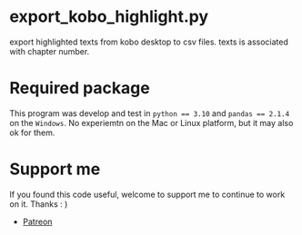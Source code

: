 # export_kobo_highlight.py
export highlighted texts from kobo desktop to csv files. texts is associated with chapter number. 

# Required package
This program was develop and test in `python == 3.10` and `pandas == 2.1.4` on the `Windows`. No experiemtn on the Mac or Linux platform, but it may also ok for them.

# Support me
If you found this code useful, welcome to support me to continue to work on it.
Thanks : ) 

* [Patreon](patreon.com/FridHou)
 
